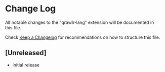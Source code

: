 # Change Log

All notable changes to the "qrawlr-lang" extension will be documented in this file.

Check [Keep a Changelog](http://keepachangelog.com/) for recommendations on how to structure this file.

## [Unreleased]

- Initial release